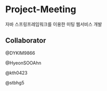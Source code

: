 # Project-Meeting
자바 스프링프레임워크를 이용한 미팅 웹서비스 개발

## Collaborator
@DYKIM9866<br>

@HyeonSOOAhn<br>

@kth0423<br>

@stbhg5<br>

